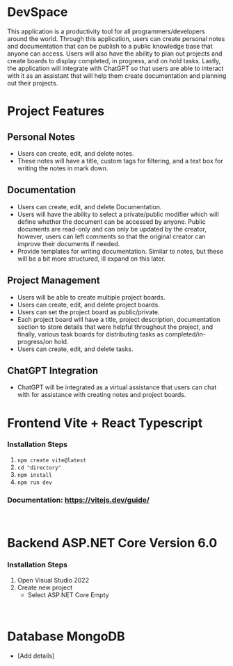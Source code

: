 # DevSpace

This application is a productivity tool for all programmers/developers around the world. Through this application, users can create personal notes and documentation that can be publish to a public knowledge base that anyone can access. Users will also have the ability to plan out projects and create boards to display completed, in progress, and on hold tasks. Lastly, the application will integrate with ChatGPT so that users are able to interact with it as an assistant that will help them create documentation and planning out their projects.
<br>

# Project Features

## Personal Notes

- Users can create, edit, and delete notes.
- These notes will have a title, custom tags for filtering, and a text box for writing the notes in mark down.

## Documentation

- Users can create, edit, and delete Documentation.
- Users will have the ability to select a private/public modifier which will define whether the document can be accessed by anyone. Public documents are read-only and can only be updated by the creator, however, users can left comments so that the original creator can improve their documents if needed.
- Provide templates for writing documentation. Similar to notes, but these will be a bit more structured, ill expand on this later.

## Project Management

- Users will be able to create multiple project boards.
- Users can create, edit, and delete project boards.
- Users can set the project board as public/private.
- Each project board will have a title, project description, documentation section to store details that were helpful throughout the project, and finally, various task boards for distributing tasks as completed/in-progress/on hold.
- Users can create, edit, and delete tasks.

## ChatGPT Integration

- ChatGPT will be integrated as a virtual assistance that users can chat with for assistance with creating notes and project boards.

# Frontend Vite + React Typescript

### Installation Steps

1. `npm create vite@latest`
2. `cd "directory"`
3. `npm install`
4. `npm run dev`

### Documentation: https://vitejs.dev/guide/

<br>

# Backend ASP.NET Core Version 6.0

### Installation Steps

1. Open Visual Studio 2022
2. Create new project
   - Select ASP.NET Core Empty

<br>

# Database MongoDB

- [Add details]
